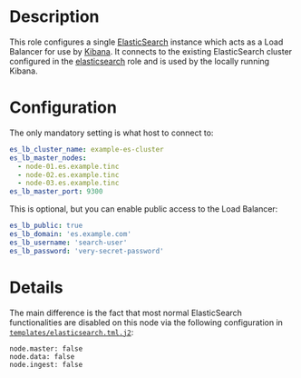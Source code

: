# Description

This role configures a single [ElasticSearch](https://www.elastic.co/guide/en/elasticsearch/reference/6.3/index.html) instance which acts as a Load Balancer for use by [Kibana](../kibana). It connects to the existing ElasticSearch cluster configured in the [elasticsearch](../elasticsearch) role and is used by the locally running Kibana.

# Configuration

The only mandatory setting is what host to connect to:
```yaml
es_lb_cluster_name: example-es-cluster
es_lb_master_nodes:
  - node-01.es.example.tinc
  - node-02.es.example.tinc
  - node-03.es.example.tinc
es_lb_master_port: 9300
```

This is optional, but you can enable public access to the Load Balancer:
```yaml
es_lb_public: true
es_lb_domain: 'es.example.com'
es_lb_username: 'search-user'
es_lb_password: 'very-secret-password'
```

# Details

The main difference is the fact that most normal ElasticSearch functionalities are disabled on this node via the following configuration in [`templates/elasticsearch.tml.j2`](./templates/elasticsearch.tml.j2):
```
node.master: false
node.data: false
node.ingest: false
```
